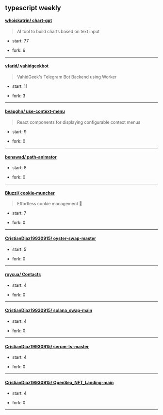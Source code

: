 ## typescript weekly

#### [whoiskatrin/ chart-gpt](https://github.com/whoiskatrin/chart-gpt)
>  AI tool to build charts based on text input
+ start: 77
+ fork: 6
---
#### [vfarid/ vahidgeekbot](https://github.com/vfarid/vahidgeekbot)
>  VahidGeek's Telegram Bot Backend using Worker
+ start: 11
+ fork: 3
---
#### [bvaughn/ use-context-menu](https://github.com/bvaughn/use-context-menu)
>  React components for displaying configurable context menus
+ start: 9
+ fork: 0
---
#### [benawad/ path-animator](https://github.com/benawad/path-animator)
>  
+ start: 8
+ fork: 0
---
#### [Bluzzi/ cookie-muncher](https://github.com/Bluzzi/cookie-muncher)
>  Effortless cookie management 🍪
+ start: 7
+ fork: 0
---
#### [CristianDiaz19930915/ oyster-swap-master](https://github.com/CristianDiaz19930915/oyster-swap-master)
>  
+ start: 5
+ fork: 0
---
#### [roycua/ Contacts](https://github.com/roycua/Contacts)
>  
+ start: 4
+ fork: 0
---
#### [CristianDiaz19930915/ solana_swap-main](https://github.com/CristianDiaz19930915/solana_swap-main)
>  
+ start: 4
+ fork: 0
---
#### [CristianDiaz19930915/ serum-ts-master](https://github.com/CristianDiaz19930915/serum-ts-master)
>  
+ start: 4
+ fork: 0
---
#### [CristianDiaz19930915/ OpenSea_NFT_Landing-main](https://github.com/CristianDiaz19930915/OpenSea_NFT_Landing-main)
>  
+ start: 4
+ fork: 0
---